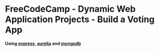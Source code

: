 # FreeCodeCamp - Dynamic Web Application Projects - Build a Voting App
**Using [express](https://expressjs.com/), [aurelia](http://aurelia.io/) and [mongodb](https://github.com/mongodb/node-mongodb-native)**